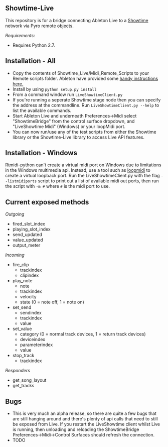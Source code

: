 Showtime-Live
-------------

This repository is for a bridge connecting Ableton Live
to a [Showtime](https://github.com/Mystfit/Showtime) network via Pyro remote objects.

*Requirements:*
- Requires Python 2.7. 

Installation - All
------------

- Copy the contents of Showtime_Live/Midi_Remote_Scripts to your Remote scripts folder. Ableton have provided some [handy instructions here.](https://www.ableton.com/en/articles/install-third-party-remote-script/)
- Install by using ```python setup.py install```
- From a command window run `LiveShowtimeClient.py`
- If you're running a seperate Showtime stage node then you can specify the address at the commandline. Run ```LiveShowtimeClient.py --help```
 to list the available commands.
- Start Ableton Live and underneath Preferences->Midi select "ShowtimeBridge" from the control surface dropdown, and "LiveShowtime Midi" (Windows) or your loopMidi port.
- You can now run/use any of the test scripts from either the Showtime library or the Showtime-Live library to access Live API features.


Installation - Windows
----------------------

Rtmidi-python can't create a virtual midi port on Windows due to limitations in the Windows multimedia api. Instead, use a tool such as [loopmidi](http://www.tobias-erichsen.de/software/loopmidi.html) to create a virtual loopback port. Run the LiveShowtimeClient.py with the flag `--listmidiports` script to print out a list of available midi out ports, then run the script with `-m #` where `#` is the midi port to use.

Current exposed methods
-----------------------

*Outgoing*
- fired_slot_index
- playing_slot_index
- send_updated
- value_updated
- output_meter


*Incoming*
- fire_clip
    * trackindex
    * clipindex
- play_note
    * note
    * trackindex
    * velocity
    * state (0 = note off, 1 = note on)
- set_send
    * sendindex
    * trackindex
    * value
- set_value
    * category (0 = normal track devices, 1 = return track devices)
    * deviceindex
    * parameterindex
    * value
- stop_track
    * trackindex


*Responders*
 - get_song_layout
 - get_tracks


Bugs
----

 - This is very much an alpha release, so there are quite a few bugs that are still hanging around and there's plenty of api calls that need to still be exposed from Live. If you restart the LiveShowtime client whilst Live is running, then unloading and reloading the ShowtimeBridge Preferences->Midi->Control Surfaces should refresh the connection.
 - TODO 
